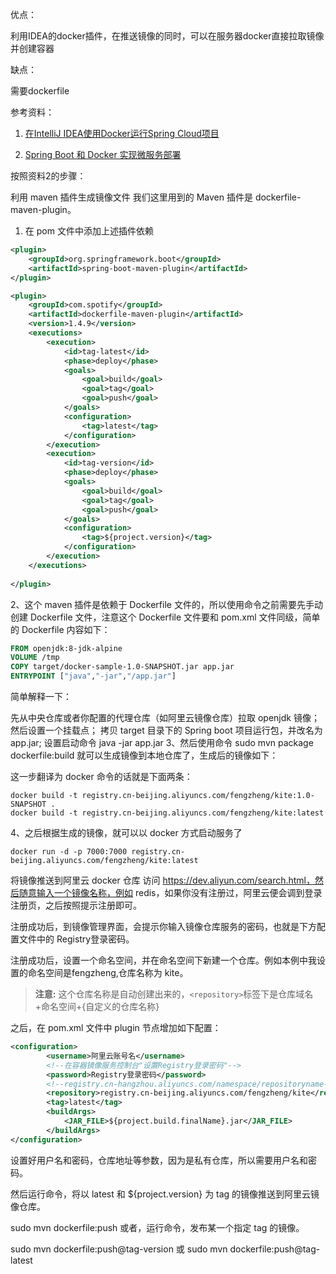 优点：

利用IDEA的docker插件，在推送镜像的同时，可以在服务器docker直接拉取镜像并创建容器

缺点：

需要dockerfile


参考资料：

1. [在IntelliJ IDEA使用Docker运行Spring Cloud项目](https://www.cnblogs.com/hei12138/p/ideausedocker.html)

2. [Spring Boot 和 Docker 实现微服务部署](https://www2014.aspxhtml.com/post-9349)

按照资料2的步骤：

利用 maven 插件生成镜像文件
我们这里用到的 Maven 插件是 dockerfile-maven-plugin。

1. 在 pom 文件中添加上述插件依赖

```xml
<plugin>
    <groupId>org.springframework.boot</groupId>
    <artifactId>spring-boot-maven-plugin</artifactId>
</plugin>

<plugin>
    <groupId>com.spotify</groupId>
    <artifactId>dockerfile-maven-plugin</artifactId>
    <version>1.4.9</version>
    <executions>
        <execution>
            <id>tag-latest</id>
            <phase>deploy</phase>
            <goals>
                <goal>build</goal>
                <goal>tag</goal>
                <goal>push</goal>
            </goals>
            <configuration>
                <tag>latest</tag>
            </configuration>
        </execution>
        <execution>
            <id>tag-version</id>
            <phase>deploy</phase>
            <goals>
                <goal>build</goal>
                <goal>tag</goal>
                <goal>push</goal>
            </goals>
            <configuration>
                <tag>${project.version}</tag>
            </configuration>
        </execution>
    </executions>
    
</plugin>

```

2、这个 maven 插件是依赖于 Dockerfile 文件的，所以使用命令之前需要先手动创建 Dockerfile 文件，注意这个 Dockerfile 文件要和 pom.xml 文件同级，简单的 Dockerfile 内容如下：

```dockerfile
FROM openjdk:8-jdk-alpine
VOLUME /tmp
COPY target/docker-sample-1.0-SNAPSHOT.jar app.jar
ENTRYPOINT ["java","-jar","/app.jar"]
```

简单解释一下：

先从中央仓库或者你配置的代理仓库（如阿里云镜像仓库）拉取 openjdk 镜像；
然后设置一个挂载点；
拷贝 target 目录下的 Spring boot 项目运行包，并改名为 app.jar;
设置启动命令 java -jar app.jar
3、然后使用命令 sudo mvn package dockerfile:build 就可以生成镜像到本地仓库了，生成后的镜像如下：

这一步翻译为 docker 命令的话就是下面两条：

```docker
docker build -t registry.cn-beijing.aliyuncs.com/fengzheng/kite:1.0-SNAPSHOT . 
docker build -t registry.cn-beijing.aliyuncs.com/fengzheng/kite:latest
```

4、之后根据生成的镜像，就可以以 docker 方式启动服务了

```docker
docker run -d -p 7000:7000 registry.cn-beijing.aliyuncs.com/fengzheng/kite:latest
```

将镜像推送到阿里云 docker 仓库
访问 https://dev.aliyun.com/search.html，然后随意输入一个镜像名称，例如 redis，如果你没有注册过，阿里云便会调到登录注册页，之后按照提示注册即可。

注册成功后，到镜像管理界面，会提示你输入镜像仓库服务的密码，也就是下方配置文件中的 Registry登录密码。

注册成功后，设置一个命名空间，并在命名空间下新建一个仓库。例如本例中我设置的命名空间是fengzheng,仓库名称为 kite。

> **注意:** 这个仓库名称是自动创建出来的，`<repository>`标签下是仓库域名+命名空间+{自定义的仓库名称}

之后，在 pom.xml 文件中 plugin 节点增加如下配置：

```xml
<configuration>
        <username>阿里云账号名</username>
        <!--在容器镜像服务控制台"设置Registry登录密码"-->
        <password>Registry登录密码</password>
        <!--registry.cn-hangzhou.aliyuncs.com/namespace/repositoryname-->
        <repository>registry.cn-beijing.aliyuncs.com/fengzheng/kite</repository>
        <tag>latest</tag>
        <buildArgs>              
            <JAR_FILE>${project.build.finalName}.jar</JAR_FILE>
        </buildArgs>
</configuration>
```

设置好用户名和密码，仓库地址等参数，因为是私有仓库，所以需要用户名和密码。

然后运行命令，将以 latest 和 ${project.version} 为 tag 的镜像推送到阿里云镜像仓库。

sudo mvn dockerfile:push 
或者，运行命令，发布某一个指定 tag 的镜像。

sudo mvn dockerfile:push@tag-version
或
sudo mvn dockerfile:push@tag-latest